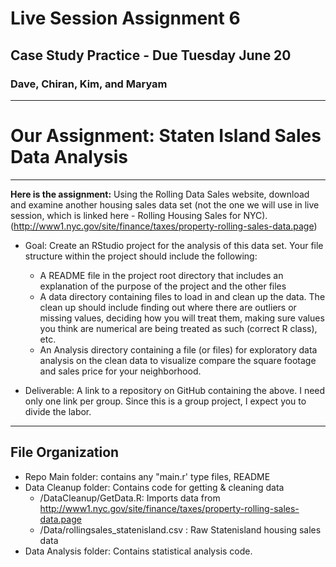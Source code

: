 # Live Session Assignment 6
## Case Study Practice - Due Tuesday June 20
### Dave, Chiran, Kim, and Maryam 

--- 

# Our Assignment:  Staten Island Sales Data Analysis

---

__Here is the assignment:__
Using the Rolling Data Sales website, download and examine another housing sales data set (not the one we will use in live session, which is linked here - Rolling Housing Sales for NYC).
(http://www1.nyc.gov/site/finance/taxes/property-rolling-sales-data.page)

* Goal: Create an RStudio project for the analysis of this data set. Your file structure within the project should include the following: 
  * A README file in the project root directory that includes an explanation of the purpose of the project and the other files
  * A data directory containing files to load in and clean up the data. The clean up should include finding out where there are outliers or missing values, deciding how you will treat them, making sure values you think are numerical are being treated as such (correct R class), etc.
  * An Analysis directory containing a file (or files) for exploratory data analysis on the clean data to visualize compare the square footage and sales price for your neighborhood.

* Deliverable: A link to a repository on GitHub containing the above. I need only one link per group. Since this is a group project, I expect you to divide the labor.

---

## File Organization
* Repo Main folder: contains any "main.r' type files, README
* Data Cleanup folder:  Contains code for getting & cleaning data 
  - /DataCleanup/GetData.R: Imports data from       http://www1.nyc.gov/site/finance/taxes/property-rolling-sales-data.page
  - /Data/rollingsales_statenisland.csv : Raw Statenisland housing sales data
* Data Analysis folder:  Contains statistical analysis code.
 


